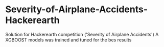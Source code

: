 # Severity-of-Airplane-Accidents-Hackerearth
Solution for Hackerearth competition ('Severity of Airplane Accidents')
A XGBOOST models was trained and tuned for the bes results

